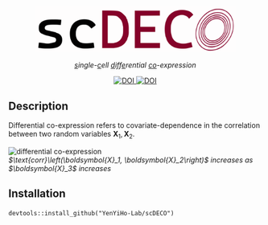 <p align="center">
  <img src="./images/scdeco_logo.svg" alt="scDECO logo" width="400">
</p>

<p align="center">
  <i align="center"><ins>s</ins>ingle-<ins>c</ins>ell <ins>d</ins>iff<ins>e</ins>rential <ins>co</ins>-expression</i>
</p>

<div align="center">
  <a href="https://doi.org/10.1111/biom.13701">
    <img src="https://img.shields.io/badge/DOI-doi.org%2F10.1111%2Fbiom.13701-blue" alt="DOI">
  </a>
  <a href="https://doi.org/10.1111/biom.13457">
    <img src="https://img.shields.io/badge/DOI-doi.org%2F10.1111%2Fbiom.13457-blue" alt="DOI">
  </a>
</div>





## Description

Differential co-expression refers to covariate-dependence in the correlation between two random variables $\boldsymbol{X}_1, \boldsymbol{X}_2$. 

<img src="images/dynamic_corr_plot.svg" alt="differential co-expression" width="600">
  <br>
<em>$\text{corr}\left(\boldsymbol{X}_1, \boldsymbol{X}_2\right)$ increases as $\boldsymbol{X}_3$ increases</em>


## Installation

```{r, eval=FALSE, message=FALSE, warning=FALSE}
devtools::install_github("YenYiHo-Lab/scDECO")
```









